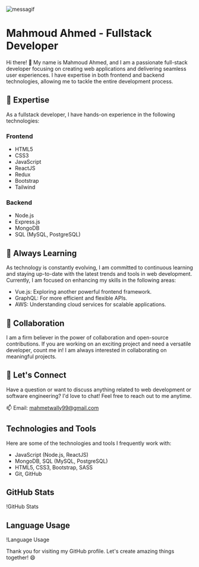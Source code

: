 
![messagif](https://github.com/MahmoudMetwally2699/MahmoudMetwally2699/assets/113688967/778b0a22-b7d3-405f-8120-caf2742f15bf)


# Mahmoud Ahmed - Fullstack Developer

Hi there! 👋 My name is Mahmoud Ahmed, and I am a passionate full-stack developer focusing on creating web applications and delivering seamless user experiences. I have expertise in both frontend and backend technologies, allowing me to tackle the entire development process.

## 🌟 Expertise

As a fullstack developer, I have hands-on experience in the following technologies:

### Frontend
- HTML5
- CSS3
- JavaScript
- ReactJS
- Redux
- Bootstrap
- Tailwind

### Backend
- Node.js
- Express.js
- MongoDB
- SQL (MySQL, PostgreSQL)

## 🌱 Always Learning

As technology is constantly evolving, I am committed to continuous learning and staying up-to-date with the latest trends and tools in web development. Currently, I am focused on enhancing my skills in the following areas:

- Vue.js: Exploring another powerful frontend framework.
- GraphQL: For more efficient and flexible APIs.
- AWS: Understanding cloud services for scalable applications.

## 👯 Collaboration

I am a firm believer in the power of collaboration and open-source contributions. If you are working on an exciting project and need a versatile developer, count me in! I am always interested in collaborating on meaningful projects.

## 💬 Let's Connect

Have a question or want to discuss anything related to web development or software engineering? I'd love to chat! Feel free to reach out to me anytime.

📫 Email: mahmetwally99@gmail.com





## Technologies and Tools

Here are some of the technologies and tools I frequently work with:

- JavaScript (Node.js, ReactJS)
- MongoDB, SQL (MySQL, PostgreSQL)
- HTML5, CSS3, Bootstrap, SASS
- Git, GitHub

## GitHub Stats

!GitHub Stats

## Language Usage

!Language Usage

Thank you for visiting my GitHub profile. Let's create amazing things together! 😄


